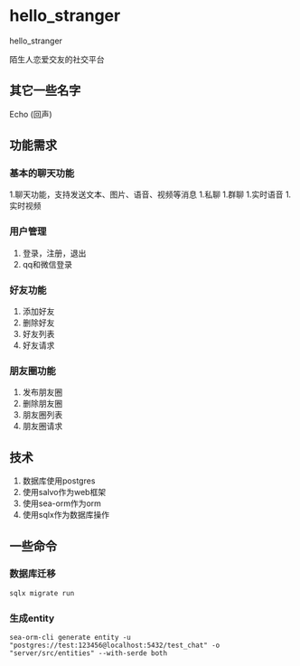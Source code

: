 # hello_stranger
hello_stranger

陌生人恋爱交友的社交平台

## 其它一些名字
Echo (回声)

## 功能需求

### 基本的聊天功能
1.聊天功能，支持发送文本、图片、语音、视频等消息
1.私聊
1.群聊
1.实时语音
1.实时视频

### 用户管理
1. 登录，注册，退出
1. qq和微信登录


### 好友功能
1. 添加好友
1. 删除好友
1. 好友列表
1. 好友请求


### 朋友圈功能
1. 发布朋友圈
1. 删除朋友圈
1. 朋友圈列表
1. 朋友圈请求

## 技术
1. 数据库使用postgres
1. 使用salvo作为web框架
1. 使用sea-orm作为orm
1. 使用sqlx作为数据库操作

## 一些命令

### 数据库迁移
```bash
sqlx migrate run
```


### 生成entity
```
sea-orm-cli generate entity -u "postgres://test:123456@localhost:5432/test_chat" -o "server/src/entities" --with-serde both
```